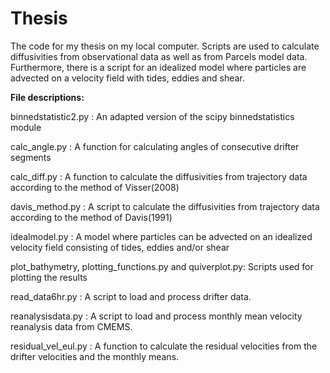 # Thesis
 
The code for my thesis on my local computer. Scripts are used to calculate diffusivities from observational data as well as from Parcels model data. Furthermore, there is a script for an idealized model where particles are advected on a velocity field with tides, eddies and shear. 

**File descriptions:**

binnedstatistic2.py : An adapted version of the scipy binnedstatistics module

calc_angle.py       : A function for calculating angles of consecutive drifter segments

calc_diff.py        : A function to calculate the diffusivities from trajectory data according to the method of Visser(2008)

davis_method.py     : A script to calculate the diffusivities from trajectory data according to the method of Davis(1991)

idealmodel.py       : A model where particles can be advected on an idealized velocity field consisting of tides, eddies and/or shear

plot_bathymetry, plotting_functions.py and quiverplot.py: Scripts used for plotting the results

read_data6hr.py     : A script to load and process drifter data. 

reanalysisdata.py   : A script to load and process monthly mean velocity reanalysis data from CMEMS.

residual_vel_eul.py : A function to calculate the residual velocities from the drifter velocities and the monthly means.
